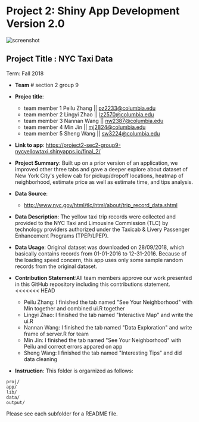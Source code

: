 # Project 2: Shiny App Development Version 2.0

![screenshot](doc/taxi.jpg)

## Project Title : NYC Taxi Data
Term: Fall 2018

+ **Team** # section 2 group 9
+ **Projec title**: 
	+ team member 1 Peilu Zhang || pz2233@columbia.edu
	+ team member 2 Lingyi Zhao || lz2570@columbia.edu
	+ team member 3 Nannan Wang || nw2387@columbia.edu
	+ team member 4 Min Jin || mj2824@columbia.edu
	+ team member 5 Sheng Wang || sw3224@columbia.edu

+ **Link to app**:
https://project2-sec2-group9-nycyellowtaxi.shinyapps.io/final_2/

+ **Project Summary**: Built up on a prior version of an application, we improved other three tabs and gave a deeper explore about dataset of New York City's yellow cab for pickup/dropoff locations, heatmap of neighborhood, estimate price as well as estimate time, and tips analysis. 

+ **Data Source**:
	- http://www.nyc.gov/html/tlc/html/about/trip_record_data.shtml

+ **Data Description**: The yellow taxi trip records were collected and provided to the NYC Taxi and Limousine Commission (TLC) by technology providers authorized under the Taxicab & Livery Passenger Enhancement Programs (TPEP/LPEP).

+ **Data Usage**: Original dataset was downloaded on 28/09/2018, which basically contains records from 01-01-2016 to 12-31-2016. Because of the loading speed concern, this app uses only some sample random records from the original dataset.

+ **Contribution Statement**:All team members approve our work presented in this GitHub repository including this contributions statement.
<<<<<<< HEAD
   + Peilu Zhang: I finished the tab named "See Your Neighborhood" with Min together and combined ui.R together
   + Lingyi Zhao: I finished the tab named "Interactive Map" and write the ui.R
   + Nannan Wang: I finished the tab named "Data Exploration" and write frame of server.R for team
   + Min Jin: I finished the tab named "See Your Neighborhood" with Peilu and correct errors appared on app
   + Sheng Wang: I finished the tab named "Interesting Tips" and did data cleaning

+ **Instruction**: This folder is orgarnized as follows:

```
proj/
app/
lib/
data/
output/
```

Please see each subfolder for a README file.
